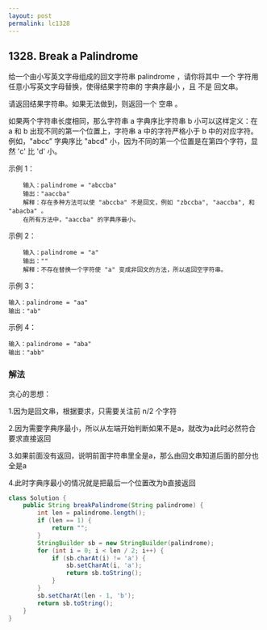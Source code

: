 ```yaml
---
layout: post
permalink: lc1328 
---
```


## 1328. Break a Palindrome

给一个由小写英文字母组成的回文字符串 palindrome ，请你将其中 一个 字符用任意小写英文字母替换，使得结果字符串的 字典序最小 ，且 不是 回文串。

请返回结果字符串。如果无法做到，则返回一个 空串 。

如果两个字符串长度相同，那么字符串 a 字典序比字符串 b 小可以这样定义：在 a 和 b 出现不同的第一个位置上，字符串 a 中的字符严格小于 b 中的对应字符。例如，"abcc” 字典序比 "abcd" 小，因为不同的第一个位置是在第四个字符，显然 'c' 比 'd' 小。

示例 1：

```text
    输入：palindrome = "abccba"
    输出："aaccba"
    解释：存在多种方法可以使 "abccba" 不是回文，例如 "zbccba", "aaccba", 和 "abacba" 。
    在所有方法中，"aaccba" 的字典序最小。
```


示例 2：

```text
    输入：palindrome = "a"
    输出：""
    解释：不存在替换一个字符使 "a" 变成非回文的方法，所以返回空字符串。
```

示例 3：
```text
输入：palindrome = "aa"
输出："ab"
```

示例 4：
```text
输入：palindrome = "aba"
输出："abb"
```



### 解法
贪心的思想：

1.因为是回文串，根据要求，只需要关注前 n/2 个字符

2.因为需要字典序最小，所以从左端开始判断如果不是a，就改为a此时必然符合要求直接返回

3.如果前面没有返回，说明前面字符串里全是a，那么由回文串知道后面的部分也全是a

4.此时字典序最小的情况就是把最后一个位置改为b直接返回

```java
class Solution {
    public String breakPalindrome(String palindrome) {
        int len = palindrome.length();
        if (len == 1) {
            return "";
        }
        StringBuilder sb = new StringBuilder(palindrome);
        for (int i = 0; i < len / 2; i++) {
            if (sb.charAt(i) != 'a') {
                sb.setCharAt(i, 'a');
                return sb.toString();
            }
        }
        sb.setCharAt(len - 1, 'b');
        return sb.toString();
    }
}
```